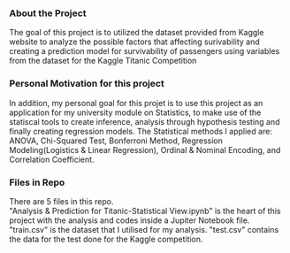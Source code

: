 ### About the Project
The goal of this project is to utilized the dataset provided from Kaggle website to analyze the possible factors that affecting surivability and creating a prediction model for survivability of passengers using variables from the dataset for the Kaggle Titanic Competition

### Personal Motivation for this project
In addition, my personal goal for this projet is to use this project as an application for my university module on Statistics, to make use of the statiscal tools to create inference, analysis through hypothesis testing and finally creating regression models. The Statistical methods I applied are: ANOVA, Chi-Squared Test, Bonferroni Method, Regression Modeling(Logistics & Linear Regression), Ordinal & Nominal Encoding, and Correlation Coefficient.

### Files in Repo
There are 5 files in this repo. 
<br>"Analysis & Prediction for Titanic-Statistical View.ipynb" is the heart of this project with the analysis and codes inside a Jupiter Notebook file.
<br> "train.csv" is the dataset that I utilised for my analysis. "test.csv" contains the data for the test done for the Kaggle competition.
